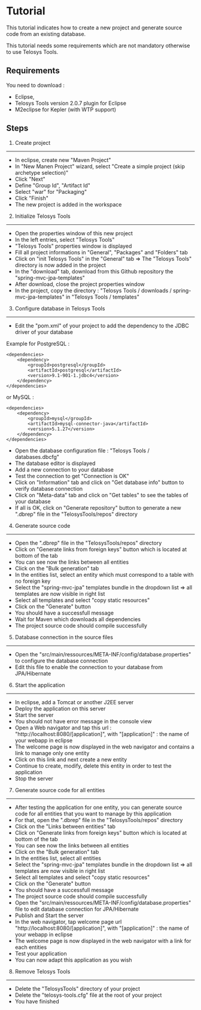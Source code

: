 Tutorial
========

This tutorial indicates how to create a new project and generate source code from an existing database.

This tutorial needs some requirements which are not mandatory otherwise to use Telosys Tools.

Requirements
---

You need to download :
- Eclipse, 
- Telosys Tools version 2.0.7 plugin for Eclipse
- M2eclipse for Kepler (with WTP support)

Steps
---

1. Create project
---

- In eclipse, create new "Maven Project"
- In "New Manen Project" wizard, select "Create a simple project (skip archetype selection)"
- Click "Next"
- Define "Group Id", "Artifact Id"
- Select "war" for "Packaging"
- Click "Finish"
- The new project is added in the workspace

2. Initialize Telosys Tools
---
- Open the properties window of this new project
- In the left entries, select "Telosys Tools"
- "Telosys Tools" properties window is displayed
- Fill all project informations in "General", "Packages" and "Folders" tab
- Click on "init Telosys Tools" in the "General" tab => The "Telosys Tools" directory is now added in the project
- In the "download" tab, download from this Github repository the "spring-mvc-jpa-templates"
- After download, close the project properties window
- In the project, copy the directory : "Telosys Tools / downloads / spring-mvc-jpa-templates" in "Telosys Tools / templates"

3. Configure database in Telosys Tools
---

- Edit the "pom.xml" of your project to add the dependency to the JDBC driver of your database

Example for PostgreSQL :

	<dependencies>
    	<dependency>
            <groupId>postgresql</groupId>
            <artifactId>postgresql</artifactId>
            <version>9.1-901-1.jdbc4</version>
        </dependency>
    </dependencies>
    
or MySQL :

	<dependencies>
    	<dependency>
			<groupId>mysql</groupId>
			<artifactId>mysql-connector-java</artifactId>
			<version>5.1.27</version>
		</dependency>
	</dependencies>

- Open the database configuration file : "Telosys Tools / databases.dbcfg"
- The database editor is displayed
- Add a new connection to your database
- Test the connection to get "Connection is OK"
- Click on "Information" tab and click on "Get database info" button to verify database connection
- Click on "Meta-data" tab and click on "Get tables" to see the tables of your database
- If all is OK, click on "Generate repository" button to generate a new ".dbrep" file in the "TelosysTools/repos" directory 

4. Generate source code
---

- Open the ".dbrep" file in the "TelosysTools/repos" directory
- Click on "Generate links from foreign keys" button which is located at bottom of the tab
- You can see now the links between all entities
- Click on the "Bulk generation" tab
- In the entities list, select an entity which must correspond to a table with no foreign key
- Select the "spring-mvc-jpa" templates bundle in the dropdown list => all templates are now visible in right list
- Select all templates and select "copy static resources"
- Click on the "Generate" button
- You should have a successfull message
- Wait for Maven which downloads all dependencies
- The project source code should compile successfully

5. Database connection in the source files
---

- Open the "src/main/ressources/META-INF/config/database.properties" to configure the database connection
- Edit this file to enable the connection to your database from JPA/Hibernate

6. Start the application
---

- In eclipse, add a Tomcat or another J2EE server
- Deploy the application on this server
- Start the server
- You should not have error message in the console view
- Open a Web navigator and tap this url : "http://localhost:8080/[application]", with "[application]" : the name of your webapp in eclipse
- The welcome page is now displayed in the web navigator and contains a link to manage only one entity
- Click on this link and next create a new entity
- Continue to create, modify, delete this entity in order to test the application
- Stop the server

7. Generate source code for all entities
---

- After testing the application for one entity, you can generate source code for all entities that you want to manage by this application
- For that, open the ".dbrep" file in the "TelosysTools/repos" directory
- Click on the "Links between entities" tab
- Click on "Generate links from foreign keys" button which is located at bottom of the tab
- You can see now the links between all entities
- Click on the "Bulk generation" tab
- In the entities list, select all entities
- Select the "spring-mvc-jpa" templates bundle in the dropdown list => all templates are now visible in right list
- Select all templates and select "copy static resources"
- Click on the "Generate" button
- You should have a successfull message
- The project source code should compile successfully
- Open the "src/main/ressources/META-INF/config/database.properties" file to edit database connection for JPA/Hibernate
- Publish and Start the server
- In the web navigator, tap welcome page url "http://localhost:8080/[application]", with "[application]" : the name of your webapp in eclipse
- The welcome page is now displayed in the web navigator with a link for each entities
- Test your application
- You can now adapt this application as you wish

8. Remove Telosys Tools
---

- Delete the "TelosysTools" directory of your project
- Delete the "telosys-tools.cfg" file at the root of your project
- You have finished

